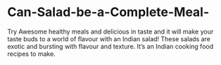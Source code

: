 # Can-Salad-be-a-Complete-Meal-
Try Awesome healthy meals and delicious in taste and it will make your taste buds to a world of flavour with an Indian salad! These salads are exotic and bursting with flavour and texture. It’s an Indian cooking food recipes to make.
